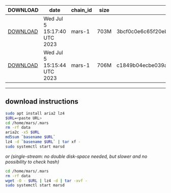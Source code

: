 | DOWNLOAD | date | chain_id | size | checksum |
| -------- | ---- | -------- | ---- | -------- |
| [DOWNLOAD](https://quicksync.ccvalidators.com/SNAPSHOTS/mars-1_2299597.tar.lz4) | Wed Jul  5 15:17:40 UTC 2023 | mars-1 | 703M | 3bcf0c0e6c65f20ebbb21864ebc922c1d50e018a40094777570e5d0f79d5553e |
| [DOWNLOAD](https://quicksync.ccvalidators.com/SNAPSHOTS/mars-1_2299577.tar.lz4) | Wed Jul  5 15:15:44 UTC 2023 | mars-1 | 706M | c1849b04ecbe039adff46e94a49f6480e814f4ed6e94d203f9cd25078016d525 |
 
---
## download instructions
 
```sh
sudo apt install aria2 lz4
$URL=<paste URL>
cd /home/mars/.mars
rm -rf data
aria2c -x5 $URL
md5sum `basename $URL`
lz4 -d `basename $URL` | tar xf -
sudo systemctl start marsd
```
*or (single-stream: no double disk-space needed, but slower and no possibility to check hash)*
```sh
cd /home/mars/.mars
rm -rf data
wget -O - $URL | lz4 -d | tar -xvf -
sudo systemctl start marsd
```
